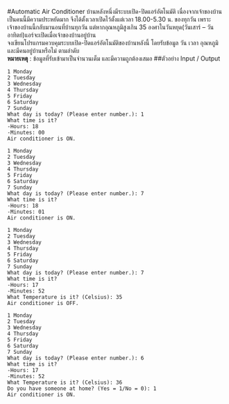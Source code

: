 #Automatic Air Conditioner  บ้านหลังหนึ่งมีระบบเปิด-ปิดแอร์อัตโนมัติ เนื่องจากเจ้าของบ้านเป็นคนนี้มีความประหยัดมาก จึงได้ตั้งเวลาเปิดไว้ตั้งแต่เวลา 18.00-5.30 น. ของทุกวัน เพราะเจ้าของบ้านนี้กลับมานอนที่บ้านทุกวัน แต่หากอุณหภูมิสูงเกิน 35 องศาในวันหยุด(วันเสาร์ – วันอาทิตย์)แอร์จะเปิดเมื่อเจ้าของบ้านอยู่บ้าน  
จงเขียนโปรแกรมควบคุมระบบเปิด-ปิดแอร์อัตโนมัติของบ้านหลังนี้ โดยรับข้อมูล วัน เวลา อุณหภูมิ และมีคนอยู่บ้านหรือไม่ ตามลำดับ  
**หมายเหตุ** : ข้อมูลที่รับเข้ามาเป็นจำนวนเต็ม และมีความถูกต้องเสมอ
##ตัวอย่าง Input / Output
```
1 Monday
2 Tuesday
3 Wednesday
4 Thursday
5 Friday
6 Saturday
7 Sunday
What day is today? (Please enter number.): 1
What time is it?
-Hours: 18
-Minutes: 00
Air conditioner is ON.
```

```
1 Monday
2 Tuesday
3 Wednesday
4 Thursday
5 Friday
6 Saturday
7 Sunday
What day is today? (Please enter number.): 7
What time is it?
-Hours: 18
-Minutes: 01
Air conditioner is ON.
```

```
1 Monday
2 Tuesday
3 Wednesday
4 Thursday
5 Friday
6 Saturday
7 Sunday
What day is today? (Please enter number.): 7
What time is it?
-Hours: 17
-Minutes: 52
What Temperature is it? (Celsius): 35
Air conditioner is OFF.
```

```
1 Monday
2 Tuesday
3 Wednesday
4 Thursday
5 Friday
6 Saturday
7 Sunday
What day is today? (Please enter number.): 6
What time is it?
-Hours: 17
-Minutes: 52
What Temperature is it? (Celsius): 36
Do you have someone at home? (Yes = 1/No = 0): 1
Air conditioner is ON.
```
